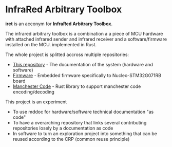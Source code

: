 # InfraRed Arbitrary Toolbox

**iret** is an acconym for **InfraRed Arbitrary Toolbox**.

The infrared arbitrary toolbox is a combination a a piece of MCU hardware with 
attached infrared sender and infrared receiver and a
software/firmware installed on the MCU. implemented in Rust.

The whole project is splitted accross multiple repositories:

* [This repository](https://almedso.github.io/irat/) -
  The documentation of the system (hardware and software)
* [Firmware](https://github.com/almedso/nucleo-stmg071rb) -
  Embedded firmware specifically to Nucleo-STM32G071RB board
* [Manchester Code](https://github.com/almedso/manchester-code) -
  Rust library to support manchester code encoding/decoding

This project is an experiment

* To use mddoc for hardware/software technical documentation "as code"
* To have a overarching repository that links several contributing
  repositories losely by a documentation as code
* In software to turn an exploration project into something that
  can be reused according to the CRP (common reuse principle)
